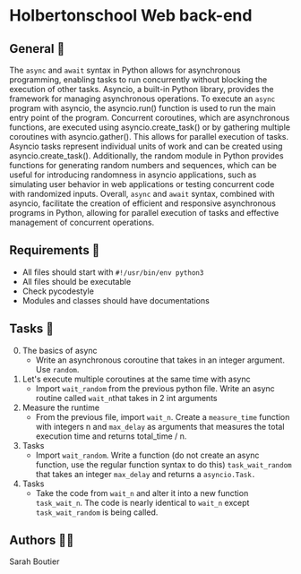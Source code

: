 # Holbertonschool Web back-end

## General 🧢
The `async` and `await` syntax in Python allows for asynchronous programming, enabling tasks to run concurrently without blocking the execution of other tasks. Asyncio, a built-in Python library, provides the framework for managing asynchronous operations. To execute an `async` program with asyncio, the asyncio.run() function is used to run the main entry point of the program. Concurrent coroutines, which are asynchronous functions, are executed using asyncio.create_task() or by gathering multiple coroutines with asyncio.gather(). This allows for parallel execution of tasks. Asyncio tasks represent individual units of work and can be created using asyncio.create_task(). Additionally, the random module in Python provides functions for generating random numbers and sequences, which can be useful for introducing randomness in asyncio applications, such as simulating user behavior in web applications or testing concurrent code with randomized inputs. Overall, `async` and `await` syntax, combined with asyncio, facilitate the creation of efficient and responsive asynchronous programs in Python, allowing for parallel execution of tasks and effective management of concurrent operations.

## Requirements 👮
- All files should start with `#!/usr/bin/env python3`
- All files should be executable
- Check pycodestyle
- Modules and classes should have documentations

## Tasks 🎱
0. The basics of async
    - Write an asynchronous coroutine that takes in an integer argument. Use `random`.
1. Let's execute multiple coroutines at the same time with async
    - Import `wait_random` from the previous python file. Write an async routine called `wait_n`that takes in 2 int arguments
2. Measure the runtime
    - From the previous file, import `wait_n`. Create a `measure_time` function with integers n and `max_delay` as arguments that measures the total execution time and returns total_time / n.
3. Tasks
    - Import `wait_random`. Write a function (do not create an async function, use the regular function syntax to do this) `task_wait_random` that takes an integer `max_delay` and returns a `asyncio.Task.`
4. Tasks
    - Take the code from `wait_n` and alter it into a new function `task_wait_n`. The code is nearly identical to `wait_n` except `task_wait_random` is being called.

## Authors 🧞‍♀️
Sarah Boutier